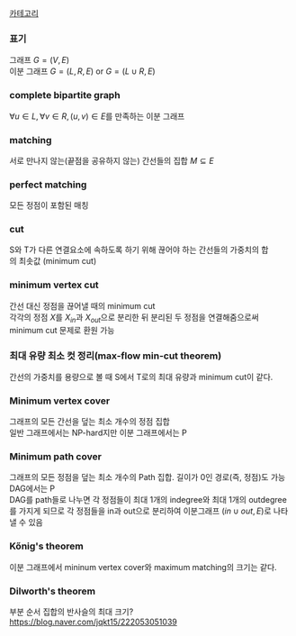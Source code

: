 [카테고리](/README.md)
### 표기
그래프 $G = (V, E)$   
이분 그래프 $G = (L, R, E)$ or $G = (L \cup R, E)$   

### complete bipartite graph
$\forall u \in L, \forall v \in R, (u, v) \in E$를 만족하는 이분 그래프

### matching
서로 만나지 않는(끝점을 공유하지 않는) 간선들의 집합 $M \subseteq E$

### perfect matching   
모든 정점이 포함된 매칭

### cut
S와 T가 다른 연결요소에 속하도록 하기 위해 끊어야 하는 간선들의 가중치의 합   
의 최솟값 (minimum cut)

### minimum vertex cut
간선 대신 정점을 끊어낼 때의 minimum cut   
각각의 정점 $X$를 $X_{in}$과 $X_{out}$으로 분리한 뒤 분리된 두 정점을 연결해줌으로써 minimum cut 문제로 환원 가능   

### 최대 유량 최소 컷 정리(max-flow min-cut theorem)
간선의 가중치를 용량으로 볼 때 S에서 T로의 최대 유량과 minimum cut이 같다.

### Minimum vertex cover
그래프의 모든 간선을 덮는 최소 개수의 정점 집합   
일반 그래프에서는 NP-hard지만 이분 그래프에서는 P   

### Minimum path cover
그래프의 모든 정점을 덮는 최소 개수의 Path 집합. 길이가 0인 경로(즉, 정점)도 가능   
DAG에서는 P   
DAG를 path들로 나누면 각 정점들이 최대 1개의 indegree와 최대 1개의 outdegree를 가지게 되므로 각 정점들을 in과 out으로 분리하여 이분그래프 $(in \cup out, E)$로 나타낼 수 있음   

### Kőnig's theorem
이분 그래프에서 mininum vertex cover와 maximum matching의 크기는 같다.

### Dilworth's theorem
부분 순서 집합의 반사슬의 최대 크기?
https://blog.naver.com/jqkt15/222053051039